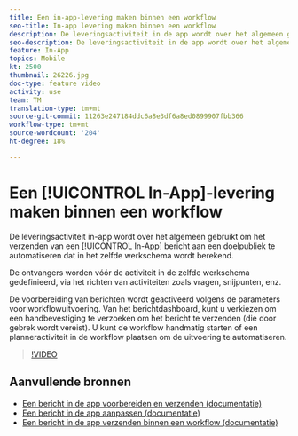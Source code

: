 ```yaml
---
title: Een in-app-levering maken binnen een workflow
seo-title: In-app levering maken binnen een workflow
description: De leveringsactiviteit in de app wordt over het algemeen gebruikt om het verzenden van een bericht in de app naar een doelpubliek te automatiseren dat in dezelfde workflow wordt berekend.
seo-description: De leveringsactiviteit in de app wordt over het algemeen gebruikt om het verzenden van een bericht in de app naar een doelpubliek te automatiseren dat in dezelfde workflow wordt berekend.
feature: In-App
topics: Mobile
kt: 2500
thumbnail: 26226.jpg
doc-type: feature video
activity: use
team: TM
translation-type: tm+mt
source-git-commit: 11263e247184ddc6a8e3df6a8ed0899907fbb366
workflow-type: tm+mt
source-wordcount: '204'
ht-degree: 18%

---
```



# Een [!UICONTROL In-App]-levering maken binnen een workflow

De leveringsactiviteit in-app wordt over het algemeen gebruikt om het verzenden van een [!UICONTROL In-App] bericht aan een doelpubliek te automatiseren dat in het zelfde werkschema wordt berekend.

De ontvangers worden vóór de activiteit in de zelfde werkschema gedefinieerd, via het richten van activiteiten zoals vragen, snijpunten, enz.

De voorbereiding van berichten wordt geactiveerd volgens de parameters voor workflowuitvoering. Van het berichtdashboard, kunt u verkiezen om een handbevestiging te verzoeken om het bericht te verzenden (die door gebrek wordt vereist). U kunt de workflow handmatig starten of een planneractiviteit in de workflow plaatsen om de uitvoering te automatiseren.

>[!VIDEO](https://video.tv.adobe.com/v/26226?quality=12)

## Aanvullende bronnen

* [Een bericht in de app voorbereiden en verzenden (documentatie)](https://docs.adobe.com/content/help/en/campaign-standard/using/communication-channels/in-app-messaging/preparing-and-sending-an-in-app-message.html)
* [Een bericht in de app aanpassen (documentatie)](https://docs.adobe.com/content/help/en/campaign-standard/using/communication-channels/in-app-messaging/customizing-an-in-app-message.html)
* [Een bericht in de app verzenden binnen een workflow (documentatie)](https://docs.adobe.com/content/help/en/campaign-standard/using/managing-processes-and-data/channel-activities/in-app-delivery.html)
